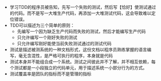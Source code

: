 - 学习TDD的程序员被告知，先写一个失败的测试，然后写【恰好】使测试通过的代码。而不是写一大堆生产代码，再添加一大堆测试代码，这会导致难以定位错误。
- TDD可以描述为三个简单的原则：
  - 先编写一个因为缺乏生产代码而失败的测试，然后才能编写生产代码
  - 只允许编写一个刚好失败的测试
  - 只允许编写刚好能使当前失败测试通过的测试代码
- 测试是描述被测系统的一种文档形式，这份文档以程序员熟练掌握的语言编写，毫无含混性，是严格可执行的程序，本身就是代码
- 测试本身并不能组合成一个系统。测试之间彼此并不了解，并不相互依赖，每个测试都是一小段独立的代码单元，用于描述系统一小部分行为的方式。
- 测试覆盖率是团队的指标而不是管理的指标